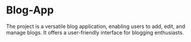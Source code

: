 # Blog-App
The project is a versatile blog application, enabling users to add, edit, and manage blogs. It offers a user-friendly interface for blogging enthusiasts.
